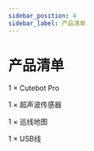 ```yaml
---
sidebar_position: 4
sidebar_label: 产品清单
---
```


# 产品清单


1 × Cutebot Pro

1 × 超声波传感器

1 × 巡线地图

1 × USB线
